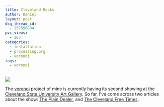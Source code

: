 ```yaml
---
title: Cleveland Rocks
author: Daniel
layout: post
dsq_thread_id:
  - 257556884
pvc_views:
  - 363
categories:
  - installation
  - processing.org
  - voronoi
tags:
  - voronoi
---
```

<p><a href="http://www.cleveland.com/arts/index.ssf/2008/09/computers_make_everything_poss.html"><img src="http://shiffman.net/wp-content/uploads/2008/09/large_shiffman.jpg"/></a></p>
<p>The <a href="http://shiffman.net/2008/01/31/savannah-2008/">voronoi</a> project of mine is currently having its second showing at the <a href="http://www.csuohio.edu/artgallery/">Cleveland State University Art Gallery</a>.   So far, I&#8217;ve come across two articles about the show: <a href="http://www.cleveland.com/arts/index.ssf/2008/09/computers_make_everything_poss.html">The Plain Dealer</a>, and <a href="http://www.freetimes.com/stories/15/73/found-horizons">The Cleveland Free Times</a>. </p>
